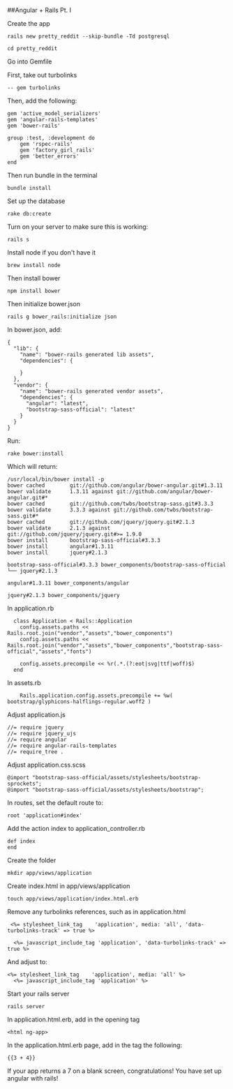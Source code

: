 ##Angular + Rails Pt. I

Create the app

	rails new pretty_reddit --skip-bundle -Td postgresql
	
	cd pretty_reddit

Go into Gemfile

First, take out turbolinks
	
	-- gem turbolinks

Then, add the following: 


	gem 'active_model_serializers'
	gem 'angular-rails-templates'
	gem 'bower-rails'
	
	group :test, :development do
		gem 'rspec-rails'
		gem 'factory_girl_rails'
		gem 'better_errors'
	end 


Then run bundle in the terminal

	bundle install

Set up the database

	rake db:create

Turn on your server to make sure this is working:

	rails s


Install node if you don't have it

	brew install node

Then install bower

	npm install bower
	

Then initialize bower.json

	rails g bower_rails:initialize json

In bower.json, add:

	{
	  "lib": {
	    "name": "bower-rails generated lib assets",
	    "dependencies": {
	      
	    }
	  },
	  "vendor": {
	    "name": "bower-rails generated vendor assets",
	    "dependencies": {
	      "angular": "latest",
	      "bootstrap-sass-official": "latest"
	    }
	  }
	}

Run:

	rake bower:install

Which will return:

	/usr/local/bin/bower install -p
	bower cached        git://github.com/angular/bower-angular.git#1.3.11
	bower validate      1.3.11 against git://github.com/angular/bower-angular.git#*
	bower cached        git://github.com/twbs/bootstrap-sass.git#3.3.3
	bower validate      3.3.3 against git://github.com/twbs/bootstrap-sass.git#*
	bower cached        git://github.com/jquery/jquery.git#2.1.3
	bower validate      2.1.3 against git://github.com/jquery/jquery.git#>= 1.9.0
	bower install       bootstrap-sass-official#3.3.3
	bower install       angular#1.3.11
	bower install       jquery#2.1.3
	
	bootstrap-sass-official#3.3.3 bower_components/bootstrap-sass-official
	└── jquery#2.1.3
	
	angular#1.3.11 bower_components/angular
	
	jquery#2.1.3 bower_components/jquery

In application.rb


	  class Application < Rails::Application
	    config.assets.paths << Rails.root.join("vendor","assets","bower_components")
	    config.assets.paths << Rails.root.join("vendor","assets","bower_components","bootstrap-sass-official","assets","fonts")
	
	    config.assets.precompile << %r(.*.(?:eot|svg|ttf|woff)$)
	  end

In assets.rb

		Rails.application.config.assets.precompile += %w( bootstrap/glyphicons-halflings-regular.woff2 )


Adjust application.js

	//= require jquery
	//= require jquery_ujs
	//= require angular
	//= require angular-rails-templates
	//= require_tree .

Adjust application.css.scss

	@import "bootstrap-sass-official/assets/stylesheets/bootstrap-sprockets";
	@import "bootstrap-sass-official/assets/stylesheets/bootstrap";
	

In routes, set the default route to:

	root 'application#index'
	
Add the action index to application_controller.rb

	def index
	end

Create the folder

	mkdir app/views/application

Create index.html in app/views/application

	touch app/views/application/index.html.erb

Remove any turbolinks references, such as in application.html

	 <%= stylesheet_link_tag    'application', media: 'all', 'data-turbolinks-track' => true %>
	 
	  <%= javascript_include_tag 'application', 'data-turbolinks-track' => true %>

And adjust to:

	<%= stylesheet_link_tag    'application', media: 'all' %>
	  <%= javascript_include_tag 'application' %>

Start your rails server

	rails server

In application.html.erb, add in the opening <html> tag

	<html ng-app>

In the application.html.erb page, add in the <body> tag the following:

	{{3 + 4}}

If your app returns a 7 on a blank screen, congratulations! You have set up angular with rails!